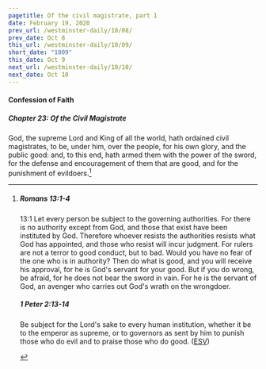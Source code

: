 ```yaml
---
pagetitle: Of the civil magistrate, part 1
date: February 19, 2020
prev_url: /westminster-daily/10/08/
prev_date: Oct 8
this_url: /westminster-daily/10/09/
short_date: "1009"
this_date: Oct 9
next_url: /westminster-daily/10/10/
next_date: Oct 10
---
```


#### Confession of Faith

##### Chapter 23: Of the Civil Magistrate

God, the supreme Lord and King of all the world, hath ordained civil magistrates, to be, under him, over the people, for his own glory, and the public good: and, to this end, hath armed them with the power of the sword, for the defense and encouragement of them that are good, and for the punishment of evildoers.[^fnref:wcf1]

[^fnref:wcf1]: <div class="esv"><h5>Romans 13:1-4</h5> <div class="esv-text"> <p id="p45013001.05-1"><span class="chapter-num" id="v45013001-1">13:1&nbsp;</span>Let every person be subject to the governing authorities. For there is no authority except from God, and those that exist have been instituted by God. Therefore whoever resists the authorities resists what God has appointed, and those who resist will incur judgment. For rulers are not a terror to good conduct, but to bad. Would you have no fear of the one who is in authority? Then do what is good, and you will receive his approval, for he is God's servant for your good. But if you do wrong, be afraid, for he does not bear the sword in vain. For he is the servant of God, an avenger who carries out God's wrath on the wrongdoer.</p> </div><h5>1 Peter 2:13-14</h5> <div class="esv-text"> <p id="p60002013.04-2">Be subject for the Lord's sake to every human institution, whether it be to the emperor as supreme, or to governors as sent by him to punish those who do evil and to praise those who do good.  (<a href="http://www.esv.org" class="copyright">ESV</a>)</p> </div> </div>

